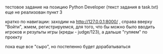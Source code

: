 ﻿
тестовое задание на позицию Python Developer 
(текст задания в task.txt)
еще не реализован пункт 3

кратко по навигации:
заходим на http://127.0.0.1:8000/ , справа вверху "Войти", жмем, регистрируемся, для того, что бы можно было вводить игроков и результы игры (креды - judge/123), а  дальше "гуляем" по проекту

пока еще все "сыро", но постепенно будет дорабатываться
